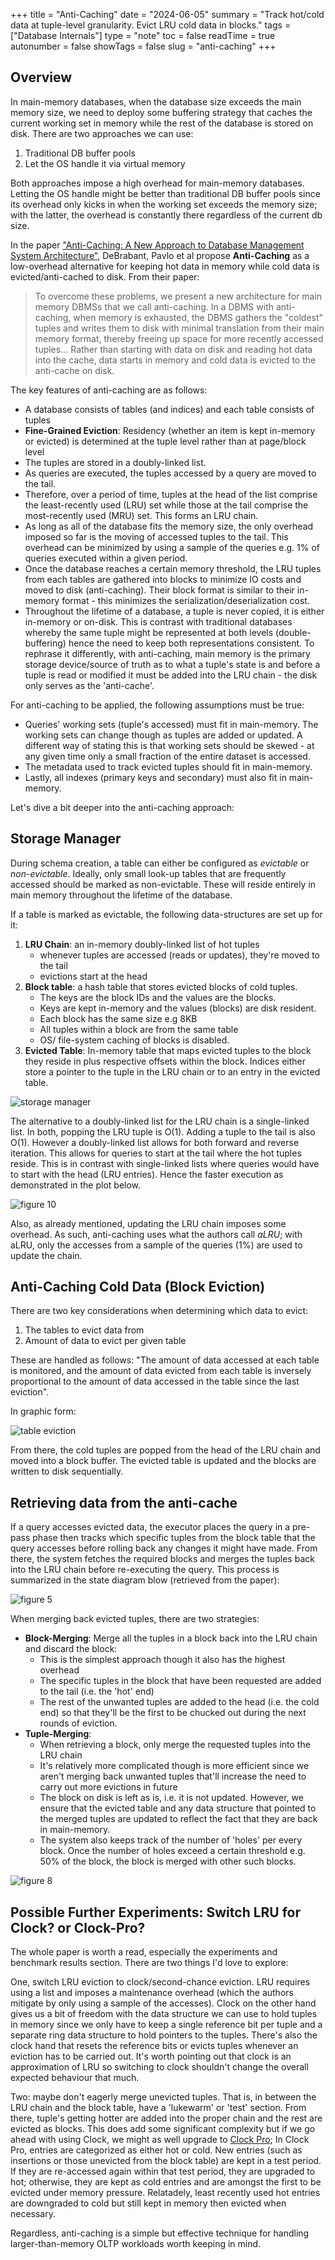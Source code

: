 +++
title = "Anti-Caching"
date = "2024-06-05"
summary = "Track hot/cold data at tuple-level granularity. Evict LRU cold data in blocks."
tags = ["Database Internals"]
type = "note"
toc = false
readTime = true
autonumber = false
showTags = false
slug = "anti-caching"
+++

## Overview

In main-memory databases, when the database size exceeds the main memory size,
we need to deploy some buffering strategy that caches the current working set in
memory while the rest of the database is stored on disk. There are two
approaches we can use:

1. Traditional DB buffer pools
2. Let the OS handle it via virtual memory

Both approaches impose a high overhead for main-memory databases. Letting the OS
handle might be better than traditional DB buffer pools since its overhead only
kicks in when the working set exceeds the memory size; with the latter, the
overhead is constantly there regardless of the current db size.

In the paper
["Anti-Caching: A New Approach to Database Management System Architecture"](https://www.vldb.org/pvldb/vol6/p1942-debrabant.pdf),
DeBrabant, Pavlo et al propose **Anti-Caching** as a low-overhead alternative
for keeping hot data in memory while cold data is evicted/anti-cached to disk.
From their paper:

> To overcome these problems, we present a new architecture for main memory
> DBMSs that we call anti-caching. In a DBMS with anti-caching, when memory is
> exhausted, the DBMS gathers the "coldest" tuples and writes them to disk with
> minimal translation from their main memory format, thereby freeing up space
> for more recently accessed tuples... Rather than starting with data on disk
> and reading hot data into the cache, data starts in memory and cold data is
> evicted to the anti-cache on disk.

The key features of anti-caching are as follows:

- A database consists of tables (and indices) and each table consists of tuples
- **Fine-Grained Eviction**: Residency (whether an item is kept in-memory or
  evicted) is determined at the tuple level rather than at page/block level
- The tuples are stored in a doubly-linked list.
- As queries are executed, the tuples accessed by a query are moved to the tail.
- Therefore, over a period of time, tuples at the head of the list comprise the
  least-recently used (LRU) set while those at the tail comprise the
  most-recently used (MRU) set. This forms an LRU chain.
- As long as all of the database fits the memory size, the only overhead imposed
  so far is the moving of accessed tuples to the tail. This overhead can be
  minimized by using a sample of the queries e.g. 1% of queries executed within
  a given period.
- Once the database reaches a certain memory threshold, the LRU tuples from each
  tables are gathered into blocks to minimize IO costs and moved to disk
  (anti-caching). Their block format is similar to their in-memory format - this
  minimizes the serialization/deserialization cost.
- Throughout the lifetime of a database, a tuple is never copied, it is either
  in-memory or on-disk. This is contrast with traditional databases whereby the
  same tuple might be represented at both levels (double-buffering) hence the
  need to keep both representations consistent. To rephrase it differently, with
  anti-caching, main memory is the primary storage device/source of truth as to
  what a tuple's state is and before a tuple is read or modified it must be
  added into the LRU chain - the disk only serves as the 'anti-cache'.

For anti-caching to be applied, the following assumptions must be true:

- Queries' working sets (tuple's accessed) must fit in main-memory. The working
  sets can change though as tuples are added or updated. A different way of
  stating this is that working sets should be skewed - at any given time only a
  small fraction of the entire dataset is accessed.
- The metadata used to track evicted tuples should fit in main-memory.
- Lastly, all indexes (primary keys and secondary) must also fit in main-memory.

Let's dive a bit deeper into the anti-caching approach:

## Storage Manager

During schema creation, a table can either be configured as _evictable_ or
_non-evictable_. Ideally, only small look-up tables that are frequently accessed
should be marked as non-evictable. These will reside entirely in main memory
throughout the lifetime of the database.

If a table is marked as evictable, the following data-structures are set up for
it:

1. **LRU Chain**: an in-memory doubly-linked list of hot tuples
   - whenever tuples are accessed (reads or updates), they're moved to the tail
   - evictions start at the head
2. **Block table**: a hash table that stores evicted blocks of cold tuples.
   - The keys are the block IDs and the values are the blocks.
   - Keys are kept in-memory and the values (blocks) are disk resident.
   - Each block has the same size e.g 8KB
   - All tuples within a block are from the same table
   - OS/ file-system caching of blocks is disabled.
3. **Evicted Table**: In-memory table that maps evicted tuples to the block they
   reside in plus respective offsets within the block. Indices either store a
   pointer to the tuple in the LRU chain or to an entry in the evicted table.

![storage manager](images/storage_manager.svg)

The alternative to a doubly-linked list for the LRU chain is a single-linked
list. In both, popping the LRU tuple is O(1). Adding a tuple to the tail is also
O(1). However a doubly-linked list allows for both forward and reverse
iteration. This allows for queries to start at the tail where the hot tuples
reside. This is in contrast with single-linked lists where queries would have to
start with the head (LRU entries). Hence the faster execution as demonstrated in
the plot below.

![figure 10](images/figure_10_doubly_linked_list_vs.png)

Also, as already mentioned, updating the LRU chain imposes some overhead. As
such, anti-caching uses what the authors call _aLRU_; with aLRU, only the
accesses from a sample of the queries (1%) are used to update the chain.

## Anti-Caching Cold Data (Block Eviction)

There are two key considerations when determining which data to evict:

1. The tables to evict data from
2. Amount of data to evict per given table

These are handled as follows: "The amount of data accessed at each table is
monitored, and the amount of data evicted from each table is inversely
proportional to the amount of data accessed in the table since the last
eviction".

In graphic form:

![table eviction](images/table_eviction.svg)

From there, the cold tuples are popped from the head of the LRU chain and moved
into a block buffer. The evicted table is updated and the blocks are written to
disk sequentially.

## Retrieving data from the anti-cache

If a query accesses evicted data, the executor places the query in a pre-pass
phase then tracks which specific tuples from the block table that the query
accesses before rolling back any changes it might have made. From there, the
system fetches the required blocks and merges the tuples back into the LRU chain
before re-executing the query. This process is summarized in the state diagram
blow (retrieved from the paper):

![figure 5](images/anticaching/figure_5.png)

When merging back evicted tuples, there are two strategies:

- **Block-Merging**: Merge all the tuples in a block back into the LRU chain and
  discard the block:
  - This is the simplest approach though it also has the highest overhead
  - The specific tuples in the block that have been requested are added to the
    tail (i.e. the 'hot' end)
  - The rest of the unwanted tuples are added to the head (i.e. the cold end) so
    that they'll be the first to be chucked out during the next rounds of
    eviction.
- **Tuple-Merging**:
  - When retrieving a block, only merge the requested tuples into the LRU chain
  - It's relatively more complicated though is more efficient since we aren't
    merging back unwanted tuples that'll increase the need to carry out more
    evictions in future
  - The block on disk is left as is, i.e. it is not updated. However, we ensure
    that the evicted table and any data structure that pointed to the merged
    tuples are updated to reflect the fact that they are back in main-memory.
  - The system also keeps track of the number of 'holes' per every block. Once
    the number of holes exceed a certain threshold e.g. 50% of the block, the
    block is merged with other such blocks.

![figure 8](images/figure_8_merge_strategies.png)

## Possible Further Experiments: Switch LRU for Clock? or Clock-Pro?

The whole paper is worth a read, especially the experiments and benchmark
results section. There are two things I'd love to explore:

One, switch LRU eviction to clock/second-chance eviction. LRU requires using a
list and imposes a maintenance overhead (which the authors mitigate by only
using a sample of the accesses). Clock on the other hand gives us a bit of
freedom with the data structure we can use to hold tuples in memory since we
only have to keep a single reference bit per tuple and a separate ring data
structure to hold pointers to the tuples. There's also the clock hand that
resets the reference bits or evicts tuples whenever an eviction has to be
carried out. It's worth pointing out that clock is an approximation of LRU so
switching to clock shouldn't change the overall expected behaviour that much.

Two: maybe don't eagerly merge unevicted tuples. That is, in between the LRU
chain and the block table, have a 'lukewarm' or 'test' section. From there,
tuple's getting hotter are added into the proper chain and the rest are evicted
as blocks. This does add some significant complexity but if we go ahead with
using Clock, we might as well upgrade to
[Clock Pro](https://www.usenix.org/legacy/publications/library/proceedings/usenix05/tech/general/full_papers/jiang/jiang_html/html.html);
In Clock Pro, entries are categorized as either hot or cold. New entries (such
as insertions or those unevicted from the block table) are kept in a test
period. If they are re-accessed again within that test period, they are upgraded
to hot; otherwise, they are kept as cold entries and are amongst the first to be
evicted under memory pressure. Relatadely, least recently used hot entries are
downgraded to cold but still kept in memory then evicted when necessary.

Regardless, anti-caching is a simple but effective technique for handling
larger-than-memory OLTP workloads worth keeping in mind.
